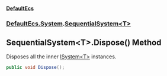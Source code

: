 #### [DefaultEcs](./index.md 'index')
### [DefaultEcs.System](./DefaultEcs-System.md 'DefaultEcs.System').[SequentialSystem&lt;T&gt;](./DefaultEcs-System-SequentialSystem-T-.md 'DefaultEcs.System.SequentialSystem&lt;T&gt;')
## SequentialSystem&lt;T&gt;.Dispose() Method
Disposes all the inner [ISystem&lt;T&gt;](./DefaultEcs-System-ISystem-T-.md 'DefaultEcs.System.ISystem&lt;T&gt;') instances.  
```C#
public void Dispose();
```
